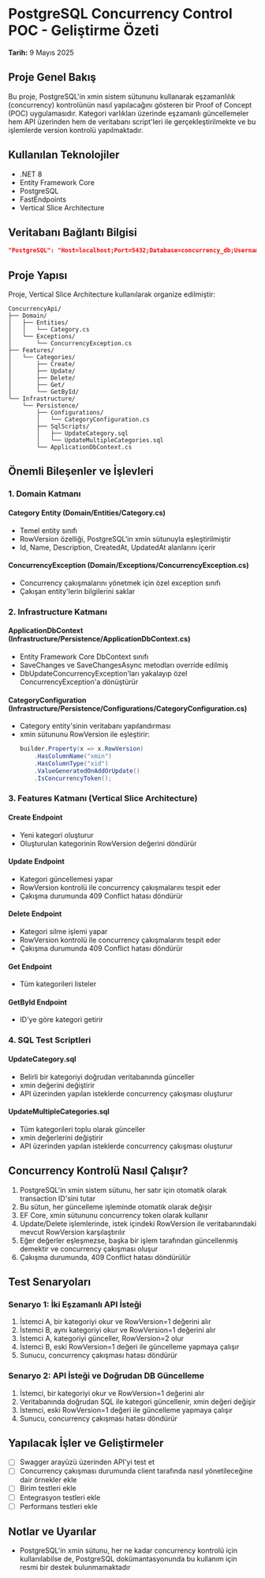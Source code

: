 # PostgreSQL Concurrency Control POC - Geliştirme Özeti

**Tarih:** 9 Mayıs 2025

## Proje Genel Bakış

Bu proje, PostgreSQL'in xmin sistem sütununu kullanarak eşzamanlılık (concurrency) kontrolünün nasıl yapılacağını gösteren bir Proof of Concept (POC) uygulamasıdır. Kategori varlıkları üzerinde eşzamanlı güncellemeler hem API üzerinden hem de veritabanı script'leri ile gerçekleştirilmekte ve bu işlemlerde version kontrolü yapılmaktadır.

## Kullanılan Teknolojiler

- .NET 8
- Entity Framework Core
- PostgreSQL
- FastEndpoints
- Vertical Slice Architecture

## Veritabanı Bağlantı Bilgisi

```json
"PostgreSQL": "Host=localhost;Port=5432;Database=concurrency_db;Username=postgres;Password=qasx7865"
```

## Proje Yapısı

Proje, Vertical Slice Architecture kullanılarak organize edilmiştir:

```
ConcurrencyApi/
├── Domain/
│   ├── Entities/
│   │   └── Category.cs
│   └── Exceptions/
│       └── ConcurrencyException.cs
├── Features/
│   └── Categories/
│       ├── Create/
│       ├── Update/
│       ├── Delete/
│       ├── Get/
│       └── GetById/
└── Infrastructure/
    └── Persistence/
        ├── Configurations/
        │   └── CategoryConfiguration.cs
        ├── SqlScripts/
        │   ├── UpdateCategory.sql
        │   └── UpdateMultipleCategories.sql
        └── ApplicationDbContext.cs
```

## Önemli Bileşenler ve İşlevleri

### 1. Domain Katmanı

#### Category Entity (Domain/Entities/Category.cs)
- Temel entity sınıfı
- RowVersion özelliği, PostgreSQL'in xmin sütunuyla eşleştirilmiştir
- Id, Name, Description, CreatedAt, UpdatedAt alanlarını içerir

#### ConcurrencyException (Domain/Exceptions/ConcurrencyException.cs)
- Concurrency çakışmalarını yönetmek için özel exception sınıfı
- Çakışan entity'lerin bilgilerini saklar

### 2. Infrastructure Katmanı

#### ApplicationDbContext (Infrastructure/Persistence/ApplicationDbContext.cs)
- Entity Framework Core DbContext sınıfı
- SaveChanges ve SaveChangesAsync metodları override edilmiş
- DbUpdateConcurrencyException'ları yakalayıp özel ConcurrencyException'a dönüştürür

#### CategoryConfiguration (Infrastructure/Persistence/Configurations/CategoryConfiguration.cs)
- Category entity'sinin veritabanı yapılandırması
- xmin sütununu RowVersion ile eşleştirir:
  ```csharp
  builder.Property(x => x.RowVersion)
      .HasColumnName("xmin")
      .HasColumnType("xid")
      .ValueGeneratedOnAddOrUpdate()
      .IsConcurrencyToken();
  ```

### 3. Features Katmanı (Vertical Slice Architecture)

#### Create Endpoint
- Yeni kategori oluşturur
- Oluşturulan kategorinin RowVersion değerini döndürür

#### Update Endpoint
- Kategori güncellemesi yapar
- RowVersion kontrolü ile concurrency çakışmalarını tespit eder
- Çakışma durumunda 409 Conflict hatası döndürür

#### Delete Endpoint
- Kategori silme işlemi yapar
- RowVersion kontrolü ile concurrency çakışmalarını tespit eder
- Çakışma durumunda 409 Conflict hatası döndürür

#### Get Endpoint
- Tüm kategorileri listeler

#### GetById Endpoint
- ID'ye göre kategori getirir

### 4. SQL Test Scriptleri

#### UpdateCategory.sql
- Belirli bir kategoriyi doğrudan veritabanında günceller
- xmin değerini değiştirir
- API üzerinden yapılan isteklerde concurrency çakışması oluşturur

#### UpdateMultipleCategories.sql
- Tüm kategorileri toplu olarak günceller
- xmin değerlerini değiştirir
- API üzerinden yapılan isteklerde concurrency çakışması oluşturur

## Concurrency Kontrolü Nasıl Çalışır?

1. PostgreSQL'in xmin sistem sütunu, her satır için otomatik olarak transaction ID'sini tutar
2. Bu sütun, her güncelleme işleminde otomatik olarak değişir
3. EF Core, xmin sütununu concurrency token olarak kullanır
4. Update/Delete işlemlerinde, istek içindeki RowVersion ile veritabanındaki mevcut RowVersion karşılaştırılır
5. Eğer değerler eşleşmezse, başka bir işlem tarafından güncellenmiş demektir ve concurrency çakışması oluşur
6. Çakışma durumunda, 409 Conflict hatası döndürülür

## Test Senaryoları

### Senaryo 1: İki Eşzamanlı API İsteği
1. İstemci A, bir kategoriyi okur ve RowVersion=1 değerini alır
2. İstemci B, aynı kategoriyi okur ve RowVersion=1 değerini alır
3. İstemci A, kategoriyi günceller, RowVersion=2 olur
4. İstemci B, eski RowVersion=1 değeri ile güncelleme yapmaya çalışır
5. Sunucu, concurrency çakışması hatası döndürür

### Senaryo 2: API İsteği ve Doğrudan DB Güncelleme
1. İstemci, bir kategoriyi okur ve RowVersion=1 değerini alır
2. Veritabanında doğrudan SQL ile kategori güncellenir, xmin değeri değişir
3. İstemci, eski RowVersion=1 değeri ile güncelleme yapmaya çalışır
4. Sunucu, concurrency çakışması hatası döndürür

## Yapılacak İşler ve Geliştirmeler

- [ ] Swagger arayüzü üzerinden API'yi test et
- [ ] Concurrency çakışması durumunda client tarafında nasıl yönetileceğine dair örnekler ekle
- [ ] Birim testleri ekle
- [ ] Entegrasyon testleri ekle
- [ ] Performans testleri ekle

## Notlar ve Uyarılar

- PostgreSQL'in xmin sütunu, her ne kadar concurrency kontrolü için kullanılabilse de, PostgreSQL dokümantasyonunda bu kullanım için resmi bir destek bulunmamaktadır
